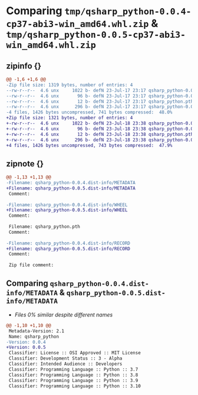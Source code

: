 # Comparing `tmp/qsharp_python-0.0.4-cp37-abi3-win_amd64.whl.zip` & `tmp/qsharp_python-0.0.5-cp37-abi3-win_amd64.whl.zip`

## zipinfo {}

```diff
@@ -1,6 +1,6 @@
-Zip file size: 1319 bytes, number of entries: 4
--rw-r--r--  4.6 unx     1022 b- defN 23-Jul-17 23:17 qsharp_python-0.0.4.dist-info/METADATA
--rw-r--r--  4.6 unx       96 b- defN 23-Jul-17 23:17 qsharp_python-0.0.4.dist-info/WHEEL
--rw-r--r--  4.6 unx       12 b- defN 23-Jul-17 23:17 qsharp_python.pth
--rw-r--r--  4.6 unx      296 b- defN 23-Jul-17 23:17 qsharp_python-0.0.4.dist-info/RECORD
-4 files, 1426 bytes uncompressed, 741 bytes compressed:  48.0%
+Zip file size: 1321 bytes, number of entries: 4
+-rw-r--r--  4.6 unx     1022 b- defN 23-Jul-18 23:38 qsharp_python-0.0.5.dist-info/METADATA
+-rw-r--r--  4.6 unx       96 b- defN 23-Jul-18 23:38 qsharp_python-0.0.5.dist-info/WHEEL
+-rw-r--r--  4.6 unx       12 b- defN 23-Jul-18 23:38 qsharp_python.pth
+-rw-r--r--  4.6 unx      296 b- defN 23-Jul-18 23:38 qsharp_python-0.0.5.dist-info/RECORD
+4 files, 1426 bytes uncompressed, 743 bytes compressed:  47.9%
```

## zipnote {}

```diff
@@ -1,13 +1,13 @@
-Filename: qsharp_python-0.0.4.dist-info/METADATA
+Filename: qsharp_python-0.0.5.dist-info/METADATA
 Comment: 
 
-Filename: qsharp_python-0.0.4.dist-info/WHEEL
+Filename: qsharp_python-0.0.5.dist-info/WHEEL
 Comment: 
 
 Filename: qsharp_python.pth
 Comment: 
 
-Filename: qsharp_python-0.0.4.dist-info/RECORD
+Filename: qsharp_python-0.0.5.dist-info/RECORD
 Comment: 
 
 Zip file comment:
```

## Comparing `qsharp_python-0.0.4.dist-info/METADATA` & `qsharp_python-0.0.5.dist-info/METADATA`

 * *Files 0% similar despite different names*

```diff
@@ -1,10 +1,10 @@
 Metadata-Version: 2.1
 Name: qsharp_python
-Version: 0.0.4
+Version: 0.0.5
 Classifier: License :: OSI Approved :: MIT License
 Classifier: Development Status :: 3 - Alpha
 Classifier: Intended Audience :: Developers
 Classifier: Programming Language :: Python :: 3.7
 Classifier: Programming Language :: Python :: 3.8
 Classifier: Programming Language :: Python :: 3.9
 Classifier: Programming Language :: Python :: 3.10
```

